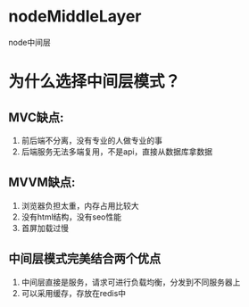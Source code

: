# nodeMiddleLayer
node中间层

# 为什么选择中间层模式？
## MVC缺点:
1. 前后端不分离，没有专业的人做专业的事
2. 后端服务无法多端复用，不是api，直接从数据库拿数据

## MVVM缺点:
1. 浏览器负担太重，内存占用比较大
2. 没有html结构，没有seo性能
3. 首屏加载过慢

## 中间层模式完美结合两个优点
1. 中间层直接是服务，请求可进行负载均衡，分发到不同服务器上
2. 可以采用缓存，存放在redis中
